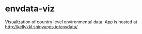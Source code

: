 # envdata-viz
Visualization of country level environmental data. App is hosted at http://kellykkl.shinyapps.io/envdata/
